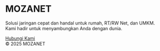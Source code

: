 <!DOCTYPE html>
<html lang="id">
<head>
  <meta charset="UTF-8" />
  <meta name="viewport" content="width=device-width, initial-scale=1.0"/>
  <title>MOZANET</title>
 <link rel="stylesheet" href="assets/css/style.css">
</head>
<body>
  <h1>MOZANET</h1>
  <p>Solusi jaringan cepat dan handal untuk rumah, RT/RW Net, dan UMKM. Kami hadir untuk menyambungkan Anda dengan dunia.</p>
  <a class="btn" href="mailto:info@mozanet.co.id">Hubungi Kami</a>
  <footer>&copy; 2025 MOZANET</footer>
</body>
</html>
